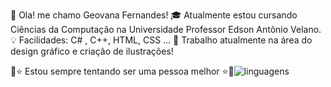 💖 Ola! me chamo Geovana Fernandes! 
🎓 Atualmente estou cursando Ciências da Computação na Universidade Professor Edson Antônio Velano.
💡 Facilidades: C# , C++,  HTML, CSS ...
💼 Trabalho atualmente na área do design gráfico e criação de ilustrações!

🧿⭐ Estou sempre tentando ser uma pessoa melhor ⭐🧿![linguagens](https://github.com/GeohS2/GeohS2/assets/135173596/74a78c4b-e1c7-4cec-9550-698230105ea9)
